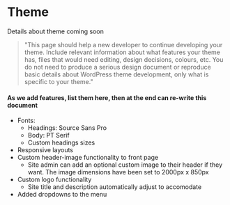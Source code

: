 # Theme
Details about theme coming soon
> "This page should help a new developer to continue developing your theme. Include relevant information about what features your theme has, files that would need editing, design decisions, colours, etc. You do not need to produce a serious design document or reproduce basic details about WordPress theme development, only what is specific to your theme."

#### As we add features, list them here, then at the end can re-write this document
* Fonts:
  * Headings: Source Sans Pro
  * Body: PT Serif
  * Custom headings sizes
* Responsive layouts
* Custom header-image functionality to front page
  * Site admin can add an optional custom image to their header if they want. The image dimensions have been set to 2000px x 850px
* Custom logo functionality
  * Site title and description automatically adjust to accomodate
* Added dropdowns to the menu
